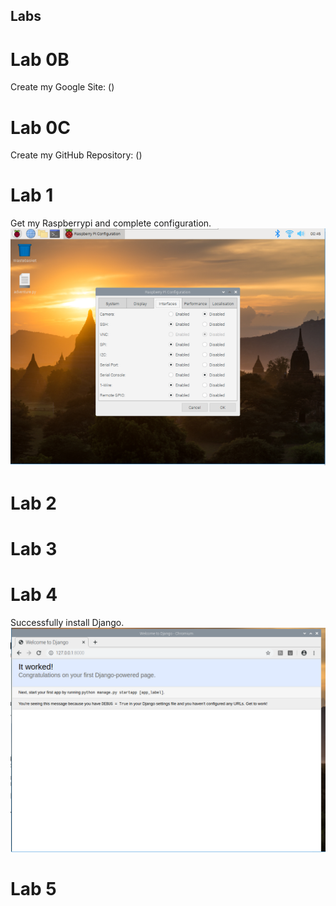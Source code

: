 Labs
----
# Lab 0B
Create my Google Site: ()
# Lab 0C
Create my GitHub Repository: ()
# Lab 1
Get my Raspberrypi and complete configuration.
![configuration](https://github.com/kai-w0/EE629/blob/master/Lab/picture/Raspberrypi.png)
# Lab 2

# Lab 3

# Lab 4
Successfully install Django.
![Django](https://github.com/kai-w0/EE629/blob/master/Lab/picture/django.png)
# Lab 5
